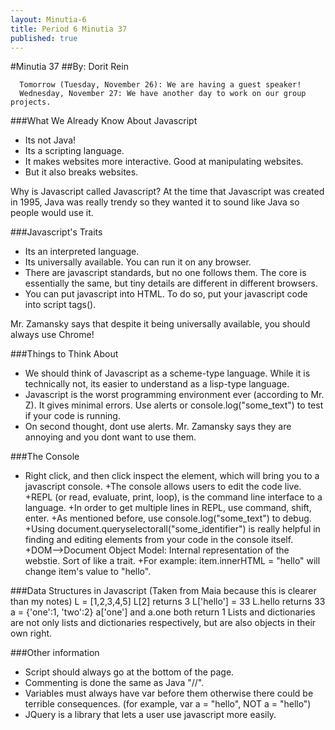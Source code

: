 ```yaml
---
layout: Minutia-6
title: Period 6 Minutia 37
published: true
---
```


#Minutia 37
##By: Dorit Rein

      Tomorrow (Tuesday, November 26): We are having a guest speaker!
      Wednesday, November 27: We have another day to work on our group projects.

###What We Already Know About Javascript
+ Its not Java!
+ Its a scripting language.
+ It makes websites more interactive. Good at manipulating websites.
+ But it also breaks websites.

Why is Javascript called Javascript? At the time that Javascript was created in 1995, Java was really trendy so they wanted it to sound like Java so people would use it.

###Javascript's Traits	
+ Its an interpreted language.
+ Its universally available. You can run it on any browser.
+ There are javascript standards, but no one follows them. The core is essentially the same, but tiny details are different in different browsers.
+ You can put javascript into HTML. To do so, put your javascript code into script tags(<script></script>).

Mr. Zamansky says that despite it being universally available, you should always use Chrome!

###Things to Think About 
+ We should think of Javascript as a scheme-type language. While it is technically not, its easier to understand as a lisp-type language.
+ Javascript is the worst programming environment ever (according to Mr. Z). It gives minimal errors. Use alerts or console.log("some_text") to test if your code is running.
+ On second thought, dont use alerts. Mr. Zamansky says they are annoying and you dont want to use them.


###The Console
+ Right click, and then click inspect the element, which will bring you to a javascript console.
+The console allows users to edit the code live.
+REPL (or read, evaluate, print, loop), is the command line interface to a language.
+In order to get multiple lines in REPL, use command, shift, enter.
+As mentioned before, use console.log("some_text") to debug.
+Using document.queryselectorall("some_identifier") is really helpful in finding and editing elements from your code in the console itself.
+DOM-->Document Object Model: Internal representation of the webstie. Sort of like a trait.
+For example: item.innerHTML = "hello" will change item's value to "hello". 

###Data Structures in Javascript (Taken from Maia because this is clearer than my notes)
	L = [1,2,3,4,5]
	L[2] returns 3
	L['hello'] = 33
	L.hello returns 33
	a = {'one':1, 'two':2}
	a['one'] and a.one both return 1
	Lists and dictionaries are not only lists and dictionaries respectively, but are also objects in their own right.


###Other information
+ Script should always go at the bottom of the page.
+ Commenting is done the same as Java "//".
+ Variables must always have var before them otherwise there could be terrible consequences. (for example, var a = "hello", NOT a = "hello")
+ JQuery is a library that lets a user use javascript more easily.


